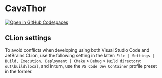 # CavaThor

[![Open in GitHub Codespaces](https://github.com/codespaces/badge.svg)](https://github.com/codespaces/new?hide_repo_select=true&ref=main&repo=565278728&machine=standardLinux32gb&devcontainer_path=.devcontainer.json&location=WestEurope)

## CLion settings

To avoid conflicts when developing using both Visual Studio Code and JetBrains CLion, use the following setting in the latter: `File | Settings | Build, Execution, Deployment | CMake` > `Debug` > `Build directory`: `out\build\local`, and in turn, use the `VS Code Dev Container` profile preset in the former.

